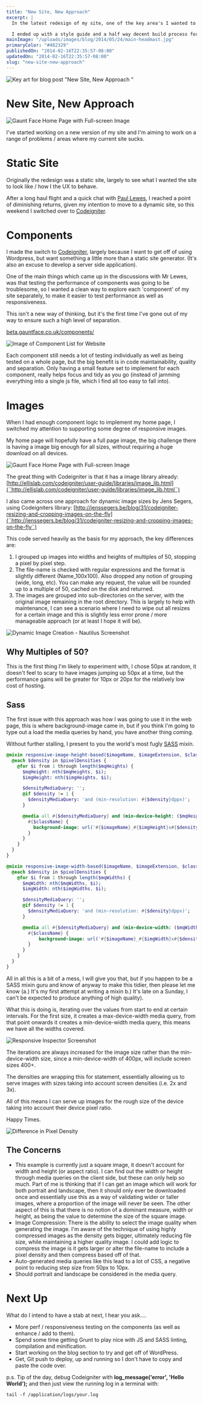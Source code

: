 ```yaml
---
title: "New Site, New Approach"
excerpt: |
  In the latest redesign of my site, one of the key area's I wanted to focus on was page performance, both loading and animations.

  I ended up with a style guide and a half way decent build process for image optimisation.
mainImage: "/uploads/images/blog/2014/05/24/main-headmast.jpg"
primaryColor: "#482329"
publishedOn: "2014-02-16T22:35:57-08:00"
updatedOn: "2014-02-16T22:35:57-08:00"
slug: "new-site-new-approach"
---
```

![Key art for blog post "New Site, New Approach "](/uploads/images/blog/2014/05/24/main-headmast.jpg)

# New Site, New Approach

![Gaunt Face Home Page with Full-screen Image](/uploads/images/blog/2014/02/High-Res-Image.png "605")

I've started working on a new version of my site and I'm aiming to work on a range of problems / areas where my current site sucks.

# Static Site

Originally the redesign was a static site, largely to see what I wanted the site to look like / how I the UX to behave.

After a long haul flight and a quick chat with [Paul Lewes](¨http://aerotwist.com/¨), I reached a point of diminishing returns, given my intention to move to a dynamic site, so this weekend I switched over to [Codeigniter](¨http://ellislab.com/codeigniter¨).

# Components

I made the switch to [Codeigniter](¨http://ellislab.com/codeigniter¨), largely because I want to get off of using Wordpress, but want something a little more than a static site generator. (It's also an excuse to develop a server side application).

One of the main things which came up in the discussions with Mr Lewes, was that testing the performance of components was going to be troublesome, so I wanted a clean way to explore each 'component' of my site separately, to make it easier to test performance as well as responsiveness.

This isn't a new way of thinking, but it's the first time I've gone out of my way to ensure such a high level of separation.

[beta.gauntface.co.uk/components/](http://beta.gauntface.co.uk/components/)

![Image of Component List for Website](/uploads/images/blog/2014/02/Screenshot-from-2014-02-16-220819.png)

Each component still needs a lot of testing individually as well as being tested on a whole page, but the big benefit is in code maintainability, quality and separation. Only having a small feature set to implement for each component, really helps focus and tidy as you go (instead of jamming everything into a single js file, which I find all too easy to fall into).

# Images

When I had enough component logic to implement my home page, I switched my attention to supporting some degree of responsive images.

My home page will hopefully have a full page image, the big challenge there is having a image big enough for all sizes, without requiring a huge download on all devices.

![Gaunt Face Home Page with Full-screen Image](/uploads/images/blog/2014/02/High-Res-Image.png "605")

The great thing with Codeigniter is that it has a image library already: [http://ellislab.com/codeigniter/user-guide/libraries/image_lib.html](¨http://ellislab.com/codeigniter/user-guide/libraries/image_lib.html¨)

I also came across one approach for dynamic image sizes by Jens Segers, using Codeigniters library: [http://jenssegers.be/blog/31/codeigniter-resizing-and-cropping-images-on-the-fly](¨http://jenssegers.be/blog/31/codeigniter-resizing-and-cropping-images-on-the-fly¨)

This code served heavily as the basis for my approach, the key differences are:

  1. I grouped up images into widths and heights of multiples of 50, stopping a pixel by pixel step.
  2. The file-name is checked with regular expressions and the format is slightly different (Name_100x100). Also dropped any notion of grouping (wide, long, etc). You can make any request, the value will be rounded up to a multiple of 50, cached on the disk and returned.
  3. The images are grouped into sub-directories on the server, with the original image remaining in the root directory. This is largely to help with maintenance, I can see a scenario where I need to wipe out all resizes for a certain image and this is slightly less error prone / more manageable approach (or at least I hope it will be).

![Dynamic Image Creation - Nautilus Screenshot](/uploads/images/blog/2014/02/Screenshot-from-2014-02-16-211756.png)

## Why Multiples of 50?

This is the first thing I'm likely to experiment with, I chose 50px at random, it doesn't feel to scary to have images jumping up 50px at a time, but the performance gains will be greater for 10px or 20px for the relatively low cost of hosting.

## Sass

The first issue with this approach was how I was going to use it in the web page, this is where background-image came in, but if you think I'm going to type out a load the media queries by hand, you have another thing coming.

Without further stalling, I present to you the world's most fugly [SASS](¨http://sass-lang.com/¨) mixin.

```sass
@mixin responsive-image-height-based($imageName, $imageExtension, $className, $mqHeights, $imgHeights, $pixelDensities) {
  @each $density in $pixelDensities {
    @for $i from 1 through length($mqHeights) {
      $mqHeight: nth($mqHeights, $i);
      $imgHeight: nth($imgHeights, $i);

      $densityMediaQuery: '';
      @if $density != 1 {
        $densityMediaQuery: 'and (min-resolution: #{$density}dppx)';
      }

      @media all #{$densityMediaQuery} and (min-device-height: ($mqHeight * 1px)) {
        #{$className} {
          background-image: url('#{$imageName}_#{$imgHeight}x#{$density}.#{$imageExtension}');
        }
      }
    }
  }
}

@mixin responsive-image-width-based($imageName, $imageExtension, $className, $mqWidths, $imgWidths, $pixelDensities) {
  @each $density in $pixelDensities {
    @for $i from 1 through length($mqWidths) {
      $mqWidth: nth($mqWidths, $i);
      $imgWidth: nth($imgWidths, $i);

      $densityMediaQuery: '';
      @if $density != 1 {
        $densityMediaQuery: 'and (min-resolution: #{$density}dppx)';
      }

      @media all #{$densityMediaQuery} and (min-device-width: ($mqWidth * 1px)) {
        #{$className} {
            background-image: url('#{$imageName}_#{$imgWidth}x#{$density}.#{$imageExtension}');
        }
      }
    }
  }
}
```

All in all this is a bit of a mess, I will give you that, but if you happen to be a SASS mixin guru and know of anyway to make this tidier, then please let me know (a.) It's my first attempt at writing a mixin b.) It's late on a Sunday, I can't be expected to produce anything of high quality).

What this is doing is, iterating over the values from start to end at certain intervals. For the first size, it creates a max-device-width media query, from that point onwards it creates a min-device-width media query, this means we have all the widths covered.

![Responsive Inspector Screenshot](/uploads/images/blog/2014/02/Screenshot-from-2014-02-16-211912.png)

The iterations are always increased for the image size rather than the min-device-width size, since a min-device-width of 400px, will include screen sizes 400+.

The densities are wrapping this for statement, essentially allowing us to serve images with sizes taking into account screen densities (i.e. 2x and 3x).

All of this means I can serve up images for the rough size of the device taking into account their device pixel ratio.

Happy Times.

![Difference in Pixel Density](/uploads/images/blog/2014/02/Image-Res-Article.png "1024")

## The Concerns
* This example is currently just a square image, it doesn't account for width and height (or aspect ratio). I can find out the width or height through media queries on the client side, but these can only help so much. Part of me is thinking that if I can get an image which will work for both portrait and landscape, then it should only ever be downloaded once and essentially use this as a way of validating wider or taller images, where a proportion of the image will never be seen. The other aspect of this is that there is no notion of a dominant measure, width or height, as being the value to determine the size of the square image.
* Image Compression: There is the ability to select the image quality when generating the image. I'm aware of the technique of using highly compressed images as the density gets bigger, ultimately reducing file size, while maintaining a higher quality image. I could add logic to compress the image is it gets larger or alter the file-name to include a pixel density and then compress based off of that.
* Auto-generated media queries like this lead to a lot of CSS, a negative point to reducing step size from 50px to 10px.
* Should portrait and landscape be considered in the media query.

# Next Up

What do I intend to have a stab at next, I hear you ask....

* More perf / responsiveness testing on the components (as well as enhance / add to them).
* Spend some time getting Grunt to play nice with JS and SASS linting, compilation and minification.
* Start working on the blog section to try and get off of WordPress.
* Get, Git push to deploy, up and running so I don't have to copy and paste the code over.

p.s. Tip of the day, debug Codeigniter with **log_message('error', 'Hello World');** and then just view the running log in a terminal with:

    tail -f /application/logs/your.log
